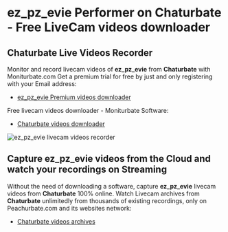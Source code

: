 # ez_pz_evie Performer on Chaturbate - Free LiveCam videos downloader

## Chaturbate Live Videos Recorder

Monitor and record livecam videos of **ez_pz_evie** from **Chaturbate** with Moniturbate.com
Get a premium trial for free by just and only registering with your Email address:
* [ez_pz_evie Premium videos downloader](https://moniturbate.com/request-demo-licence-key.html)

Free livecam videos downloader - Moniturbate Software:
* [Chaturbate videos downloader](https://moniturbate.com/moniturbate-download-software.html)

![ez_pz_evie livecam videos recorder](https://peachurnet.com/templates/moniturbate-software.png)


## Capture ez_pz_evie videos from the Cloud and watch your recordings on Streaming

Without the need of downloading a software, capture **ez_pz_evie** livecam videos from **Chaturbate** 100% online.
Watch Livecam archives from **Chaturbate** unlimitedly from thousands of existing recordings, only on Peachurbate.com and its websites network:
* [Chaturbate videos archives](https://peachurnet.com/)